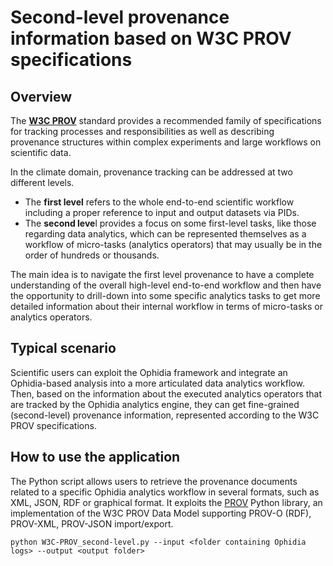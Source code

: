 # Second-level provenance information based on W3C PROV specifications

## Overview

The [**W3C PROV**](https://www.w3.org/TR/prov-overview/) standard provides a recommended family of specifications for tracking processes and responsibilities as well as describing provenance structures within complex experiments and large workflows on scientific data.

In the climate domain, provenance tracking can be addressed at two different levels. 

- The **first level** refers to the whole end-to-end scientific workflow including a proper reference to input and output datasets via PIDs. 
- The **second leve**l provides a focus on some first-level tasks, like those regarding data analytics, which can be represented themselves as a workflow of micro-tasks (analytics operators) that may usually be in the order of hundreds or thousands. 

The main idea is to navigate the first level provenance to have a complete understanding of the overall high-level end-to-end workflow and then have the opportunity to drill-down into some specific analytics tasks to get more detailed information about their internal workflow in terms of micro-tasks or analytics operators.

## Typical scenario

Scientific users can exploit the Ophidia framework and integrate an Ophidia-based analysis into a more articulated data analytics workflow. Then, based on the information about the executed analytics operators that are tracked by the Ophidia analytics engine, they can get fine-grained (second-level) provenance information, represented according to the W3C PROV specifications.

## How to use the application

The Python script allows users to retrieve the provenance documents related to a specific Ophidia analytics workflow in several formats, such as XML, JSON, RDF or graphical format. It exploits the [PROV](https://prov.readthedocs.io/en/latest/readme.html) Python library, an implementation of the W3C PROV Data Model supporting PROV-O (RDF), PROV-XML, PROV-JSON import/export.  

```
python W3C-PROV_second-level.py --input <folder containing Ophidia logs> --output <output folder>
```
